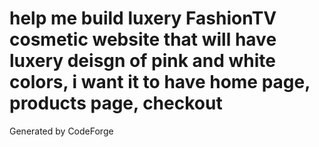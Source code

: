 # help me build luxery FashionTV cosmetic website that will have luxery deisgn of pink and white colors, i want it to have home page, products page, checkout
Generated by CodeForge